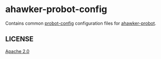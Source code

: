 # ahawker-probot-config

Contains common [probot-config](https://github.com/probot/probot-config) configuration files for [ahawker-probot](https://github.com/ahawker/ahawker-probot).

## LICENSE

[Apache 2.0](LICENSE)
